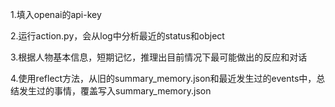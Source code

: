 1.填入openai的api-key

2.运行action.py，会从log中分析最近的status和object

3.根据人物基本信息，短期记忆，推理出目前情况下最可能做出的反应和对话

4.使用reflect方法，从旧的summary_memory.json和最近发生过的events中，总结发生过的事情，覆盖写入summary_memory.json

